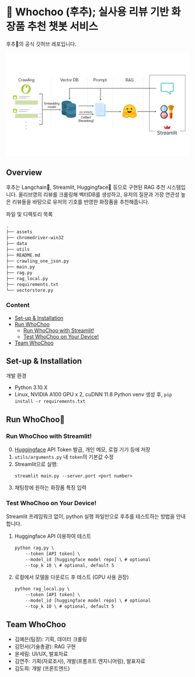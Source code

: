 # 🧂 Whochoo (후추); 실사용 리뷰 기반 화장품 추천 챗봇 서비스

후추🧂의 공식 깃허브 레포입니다.
<!-- ![overview](assets/overview.png =250x)  -->
<img src="assets/overview_.png" alt="drawing" width="768"/>

## Overview
후추는 Langchain🦜, Streamlit, Huggingface🤗 등으로 구현된 RAG 추천 시스템입니다. 올리브영의 리뷰를 크롤링해 벡터DB를 생성하고, 유저의 질문과 가장 연관성 높은 리뷰들을 바탕으로 유저의 기호를 반영한 화장품을 추천해줍니다.

파일 및 디렉토리 목록
```
.
├── assets
├── chromedriver-win32
├── data
├── utils
├── README.md
├── crawling_one_json.py
├── main.py
├── rag.py
├── rag_local.py
├── requirements.txt
└── vectorstore.py
```
### Content
- [Set-up & Installation](#set-up--installation)
- [Run WhoChoo](#run-whochoo)
    - [Run WhoChoo with Streamlit!](#run-whochoo-with-streamlit)
    - [Test WhoChoo on Your Device!](#test-whochoo-on-your-device)
- [Team WhoChoo](#team-whochoo)

## Set-up & Installation
개발 환경
- Python 3.10.X
- Linux, NVIDIA A100 GPU x 2, cuDNN 11.8
Python venv 생성 후, `pip install -r requirements.txt`

## Run WhoChoo🧂
### Run WhoChoo with Streamlit!
0. [Huggingface](https://huggingface.co/) API Token 발급, 개인 메모, 로컬 기기 등에 저장
1. `utils/arguments.py` 내 `token`의 기본값 수정 
2. Streamlit으로 실행:
    ```
    streamlit main.py --server.port <port number>
    ```
3. 채팅창에 원하는 화장품 특징 입력

### Test WhoChoo on Your Device!
Streamlit 프레임워크 없이, python 실행 파일만으로 후추를 테스트하는 방법을 안내합니다.
1. Huggingface API 이용하여 테스트
    ```
    python rag.py \
        --token [API token] \ 
        --model_id [huggingface model repo] \ # optional
        --top_k 10 \ # optional, default 5
    ```
2. 로컬에서 모델을 다운로드 후 테스트 (GPU 사용 권장)
    ```
    python rag_local.py \
        --token [API token] \ 
        --model_id [huggingface model repo] \ # optional
        --top_k 10 \ # optional, default 5
    ```
## Team WhoChoo
- 김예은(팀장): 기획, 데이터 크롤링
- 김민서(기술총괄): RAG 구현
- 윤세림: UI/UX, 발표자료 
- 김연주: 기획(자료조사), 개발(프롬프트 엔지니어링), 발표자료
- 김도희: 개발 (프론트엔드)


